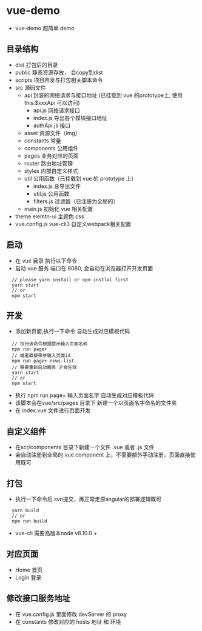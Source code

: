 # vue-demo
  - vue-demo 超简单 demo

## 目录结构
  - dist 打包后的目录
  - public 静态资源存放， 会copy到dist
  - scripts 项目开发与打包相关脚本命令
  - src 源码文件
    - api 封装的网络请求与接口地址 (已挂载到 vue 的prototype上, 使用 this.$xxxApi 可以访问)
      - api.js 网络请求接口
      - index.js 导出各个模块接口地址
      - authApi.js 接口
    - asset 资源文件（img）
    - constants 常量
    - components 公用组件
    - pages 业务对应的页面
    - router 路由地址管理
    - styles 内部自定义样式
    - util 公用函数（已挂载到 vue 的 prototype 上）
      - index.js 总导出文件
      - util.js 公用函数
      - filters.js 过滤器（已注册为全局的）
    - main.js 初始化 vue 相关配置
  - theme elemtn-ui 主题色 css
  - vue.config.js vue-cli3 自定义webpack相关配置

## 启动
  - 在 vue 目录 执行以下命令
  - 启动 vue 服务 端口在 8080, 会自动在浏览器打开开发页面

```
  // please yarn install or npm instlal first
  yarn start
  // or
  npm start
```

## 开发
  - 添加新页面,执行一下命令 自动生成对应模板代码
```
  // 执行该命令根据提示输入页面名称
  npm run page+
  // 或者直接带参输入页面id
  npm run page+ news-list
  // 需要重新启动服务 才会生效
  yarn start
  // or
  npm start
```
  - 执行 npm run page+  输入页面名字 自动生成对应模板代码
  - 该脚本会在vue/src/pages 目录下 新建一个以页面名字命名的文件夹
  - 在 index.vue 文件进行页面开发

## 自定义组件
  - 在scr/components 目录下新建一个文件 .vue 或者 .js 文件
  - 会自动注册到全局的 vue.component 上，不需要额外手动注册，页面直接使用既可

## 打包
  - 执行一下命令后 svn提交，再正常走原angular的部署逻辑既可
```
  yarn build
  // or
  npm run build
```
  - vue-cli 需要高版本node v8.10.0 +

## 对应页面
- Home 首页
- Login 登录

## 修改接口服务地址
  - 在 vue.config.js 里面修改 devServer 的 proxy
  - 在 constants 修改对应的 hosts 地址 和 环境